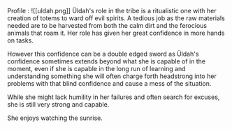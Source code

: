 Profile : 
![[uldah.png]]
Üldah's role in the tribe is a ritualistic one with her creation of totems to ward off evil spirits. A tedious job as the raw materials needed are to be harvested from both the calm dirt and the ferocious animals that roam it. Her role has given her great confidence in more hands on tasks.

However this confidence can be a double edged sword as Üldah's confidence sometimes extends beyond what she is capable of in the moment, even if she is capable in the long run of learning and understanding something she will often charge forth headstrong into her problems with that blind confidence and cause a mess of the situation.

While she might lack humility in her failures and often search for excuses, she is still very strong and capable.

She enjoys watching the sunrise.
